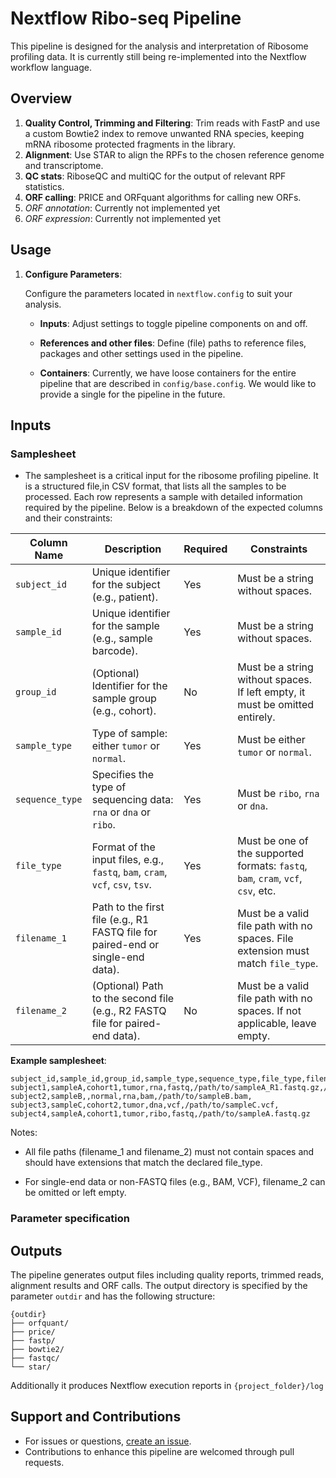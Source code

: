 # **Nextflow Ribo-seq Pipeline**

This pipeline is designed for the analysis and interpretation of Ribosome profiling data. It is currently still being re-implemented into the Nextflow workflow language. 

## **Overview**

1. **Quality Control, Trimming and Filtering**: Trim reads with FastP and use a custom Bowtie2 index to remove unwanted RNA species, keeping mRNA ribosome protected fragments in the library.
2. **Alignment**: Use STAR to align the RPFs to the chosen reference genome and transcriptome.
3. **QC stats**: RiboseQC and multiQC for the output of relevant RPF statistics.
4. **ORF calling**: PRICE and ORFquant algorithms for calling new ORFs.
5. *ORF annotation*: Currently not implemented yet
6. *ORF expression*: Currently not implemented yet

## **Usage**

1. **Configure Parameters**:

    Configure the parameters located in `nextflow.config` to suit your analysis.

    - **Inputs**: Adjust settings to toggle pipeline components on and off.

    - **References and other files**: Define (file) paths to reference files, packages and other settings used in the pipeline.

    - **Containers**: Currently, we have loose containers for the entire pipeline that are described in `config/base.config`. We would like to provide a single for the pipeline in the future.


## Inputs

### Samplesheet

- The samplesheet is a critical input for the ribosome profiling pipeline.  It is a structured file,in CSV format, that lists all the samples to be processed. Each row represents a sample with detailed information required by the pipeline. Below is a breakdown of the expected columns and their constraints:

| **Column Name**  | **Description**                                                                     | **Required** | **Constraints**                                                                 |
|------------------|---------------------------------------------------------------------------------|--------------|---------------------------------------------------------------------------------|
| `subject_id`     | Unique identifier for the subject (e.g., patient).                              | Yes          | Must be a string without spaces.                                                |
| `sample_id`      | Unique identifier for the sample (e.g., sample barcode).                        | Yes          | Must be a string without spaces.                                                |
| `group_id`       | (Optional) Identifier for the sample group (e.g., cohort).                      | No           | Must be a string without spaces. If left empty, it must be omitted entirely.    |
| `sample_type`    | Type of sample: either `tumor` or `normal`.                                     | Yes          | Must be either `tumor` or `normal`.                                             |
| `sequence_type`  | Specifies the type of sequencing data: `rna` or `dna` or `ribo`.                | Yes          | Must be `ribo`, `rna` or `dna`.                                                  |
| `file_type`      | Format of the input files, e.g., `fastq`, `bam`, `cram`, `vcf`, `csv`, `tsv`.   | Yes          | Must be one of the supported formats: `fastq`, `bam`, `cram`, `vcf`, `csv`, etc.|
| `filename_1`     | Path to the first file (e.g., R1 FASTQ file for paired-end or single-end data).  | Yes          | Must be a valid file path with no spaces. File extension must match `file_type`. |
| `filename_2`     | (Optional) Path to the second file (e.g., R2 FASTQ file for paired-end data).    | No           | Must be a valid file path with no spaces. If not applicable, leave empty.       |

**Example samplesheet**:
```
subject_id,sample_id,group_id,sample_type,sequence_type,file_type,filename_1,filename_2
subject1,sampleA,cohort1,tumor,rna,fastq,/path/to/sampleA_R1.fastq.gz,/path/to/sampleA_R2.fastq.gz
subject2,sampleB,,normal,rna,bam,/path/to/sampleB.bam,
subject3,sampleC,cohort2,tumor,dna,vcf,/path/to/sampleC.vcf,
subject4,sampleA,cohort1,tumor,ribo,fastq,/path/to/sampleA.fastq.gz
```

Notes:

- All file paths (filename_1 and filename_2) must not contain spaces and should have extensions that match the declared file_type.

- For single-end data or non-FASTQ files (e.g., BAM, VCF), filename_2 can be omitted or left empty.

### Parameter specification


## Outputs

The pipeline generates output files including quality reports, trimmed reads, alignment results and ORF calls. The output directory is specified by the parameter `outdir` and has the following structure:

```
{outdir}
├── orfquant/
├── price/
├── fastp/
├── bowtie2/
├── fastqc/
└── star/
```

Additionally it produces Nextflow execution reports in `{project_folder}/log`

## Support and Contributions

- For issues or questions, [create an issue](https://github.com/VanHeeschTools/nf_ribo_pipeline/issues).
- Contributions to enhance this pipeline are welcomed through pull requests.
